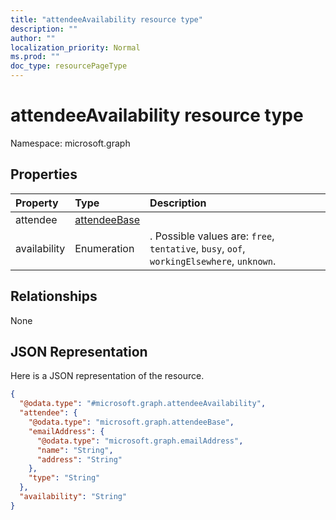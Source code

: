 ```yaml
---
title: "attendeeAvailability resource type"
description: ""
author: ""
localization_priority: Normal
ms.prod: ""
doc_type: resourcePageType
---
```


# attendeeAvailability resource type


Namespace: microsoft.graph



## Properties
|Property|Type|Description|
|:---|:---|:---|
|attendee|[attendeeBase](../resources/attendeebase.md)||
|availability|Enumeration|. Possible values are: `free`, `tentative`, `busy`, `oof`, `workingElsewhere`, `unknown`.|

## Relationships
None

## JSON Representation
Here is a JSON representation of the resource.
<!-- {
  "blockType": "resource",
  "@odata.type": "microsoft.graph.attendeeAvailability"
}
-->
``` json
{
  "@odata.type": "#microsoft.graph.attendeeAvailability",
  "attendee": {
    "@odata.type": "microsoft.graph.attendeeBase",
    "emailAddress": {
      "@odata.type": "microsoft.graph.emailAddress",
      "name": "String",
      "address": "String"
    },
    "type": "String"
  },
  "availability": "String"
}
```

